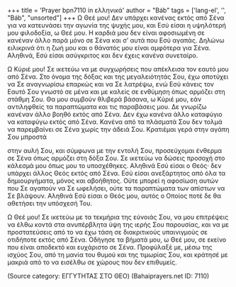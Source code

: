 +++
title = 'Prayer bpn7110 in ελληνικά'
author = "Báb"
tags = ['lang-el', '', "Báb", "unsorted"]
+++
Ω Θεέ µου! ∆εν υπάρχει κανένας εκτός από Σένα για να κατευνάσει την αγωνία της ψυχής µου, και Εσύ είσαι η υψηλότερή µου φιλοδοξία, ω Θεέ µου. Η καρδιά µου δεν είναι αφοσιωµένη σε κανέναν άλλο παρά µόνο σε Σένα και σ’ αυτά που Εσύ αγαπάς. ∆ηλώνω ειλικρινά ότι η ζωή µου και ο θάνατός µου είναι αµφότερα για Σένα. Αληθινά, Εσύ είσαι ασύγκριτος και δεν έχεις κανένα συνεταίρο.

Ω Κύριέ µου! Σε ικετεύω να µε συγχωρήσεις που απέκλεισα τον εαυτό µου από Σένα. Στο όνοµα της δόξας και της µεγαλειότητάς Σου, έχω αποτύχει να Σε αναγνωρίσω επαρκώς και να Σε λατρέψω, ενώ Εσύ κάνεις τον Εαυτό Σου γνωστό σε µένα και µε καλείς σε ενθύµηση όπως αρµόζει στη στάθµη Σου. Θα µου συµβούν θλιβερά βάσανα, ω Κύριέ µου, εάν αντιληφθείς τα παραπτώµατα και τις παραβάσεις µου. ∆ε γνωρίζω κανέναν άλλο βοηθό εκτός από Σένα. ∆εν έχω κανένα άλλο καταφύγιο να καταφύγω εκτός από Σένα. Κανένα από τα πλάσµατά Σου δεν τολµά να παρεµβαίνει σε Σένα χωρίς την άδειά Σου. Κρατιέµαι γερά στην αγάπη Σου µπροστά

στην αυλή Σου, και σύµφωνα µε την εντολή Σου, προσεύχοµαι ένθερµα σε Σένα όπως αρµόζει στη δόξα Σου. Σε ικετεύω να δώσεις προσοχή στο κάλεσµά µου όπως µου το υποσχέθηκες. Αληθινά Εσύ είσαι ο Θεός· δεν υπάρχει άλλος Θεός εκτός από Σένα. Εσύ είσαι ανεξάρτητος από όλα τα δηµιουργήµατα, µόνος και αβοήθητος. Ούτε µπορεί η αφοσίωση αυτών που Σε αγαπούν να Σε ωφελήσει, ούτε τα παραπτώµατα των απίστων να Σε βλάψουν. Αληθινά Εσύ είσαι ο Θεός µου, αυτός ο Οποίος ποτέ δε θα αθετήσει την υπόσχεσή Του.

Ω Θεέ µου! Σε ικετεύω µε τα τεκµήρια της εύνοιάς Σου, να µου επιτρέψεις να έλθω κοντά στα ανυπέρβλητα ύψη της ιερής Σου παρουσίας, και να µε προστατεύσεις από το να έχω τάση σε διακριτικούς υπαινιγµούς σε οτιδήποτε εκτός από Σένα. Οδήγησε τα βήµατά µου, ω Θεέ µου, σε εκείνο που είναι αποδεκτό και ευχάριστο σε Σένα. Προφύλαξέ µε, µέσω της ισχύος Σου, από τη µανία του θυµού και της τιµωρίας Σου, και κράτησέ µε µακριά από το να εισέλθω σε χώρους που δεν επιθυµείς.

(Source category: ΕΓΓΥΤΗΤΑΣ ΣΤΟ ΘΕΟ)
(Bahaiprayers.net ID: 7110)

